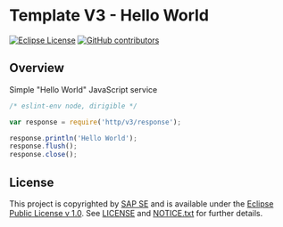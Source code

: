 # Template V3 - Hello World

[![Eclipse License](http://img.shields.io/badge/license-Eclipse-brightgreen.svg)](LICENSE)
[![GitHub contributors](https://img.shields.io/github/contributors/dirigiblelabs/template-v3-hello-world.svg)](https://github.com/dirigiblelabs/template-v3-hello-world/graphs/contributors)


## Overview

Simple "Hello World" JavaScript service
```javascript
/* eslint-env node, dirigible */

var response = require('http/v3/response');

response.println('Hello World');
response.flush();
response.close();
```


## License

This project is copyrighted by [SAP SE](http://www.sap.com/) and is available under the [Eclipse Public License v 1.0](https://www.eclipse.org/legal/epl-v10.html). See [LICENSE](LICENSE) and [NOTICE.txt](NOTICE.txt) for further details.
